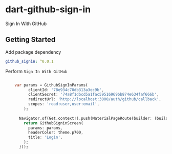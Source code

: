 # dart-github-sign-in
Sign In With GitHub

## Getting Started

Add package dependency

```yaml
github_signin: ^0.0.1
```

Perform `Sign In With GitHub`

```dart

    var params = GithubSignInParams(
          clientId: '78e934c70db313a3ec9b',
          clientSecret: '74a8f1dbcd5a1fac59516969bb874e634faf666b',
          redirectUrl: 'http://localhost:3000/auth/github/callback',
          scopes: 'read:user,user:email',
        );
        
      Navigator.of(Get.context!).push(MaterialPageRoute(builder: (builder) {
        return GithubSigninScreen(
          params: params,
          headerColor: theme.p700,
          title: 'Login',
        );
      }));
```